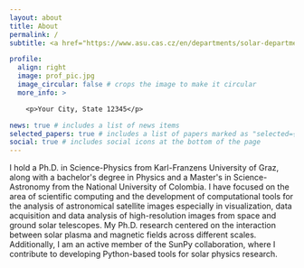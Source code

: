 ```yaml
---
layout: about
title: About
permalink: /
subtitle: <a href="https://www.asu.cas.cz/en/departments/solar-department">Astronomical Institute of the Czech Academy of Science (Solar Department)</a>. Fričova 298, 251 65, Ondřejov, Czech Republic.

profile:
  align: right
  image: prof_pic.jpg
  image_circular: false # crops the image to make it circular
  more_info: >

    <p>Your City, State 12345</p>

news: true # includes a list of news items
selected_papers: true # includes a list of papers marked as "selected={true}"
social: true # includes social icons at the bottom of the page
---
```


I hold a Ph.D. in Science-Physics from Karl-Franzens University of Graz, along with a bachelor's degree in Physics and a Master's in Science-Astronomy from the National University of Colombia. I have focused on the area of scientific computing and the development of computational tools for the analysis of astronomical satellite images especially in visualization, data acquisition and data analysis of high-resolution images from space and ground solar telescopes. My Ph.D. research centered on the interaction between solar plasma and magnetic fields across different scales. Additionally, I am an active member of the SunPy collaboration, where I contribute to developing Python-based tools for solar physics research.
